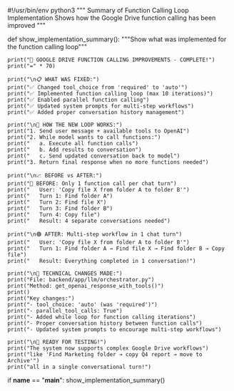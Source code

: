 #!/usr/bin/env python3
"""
Summary of Function Calling Loop Implementation
Shows how the Google Drive function calling has been improved
"""

def show_implementation_summary():
    """Show what was implemented for the function calling loop"""
    
    print("🎯 GOOGLE DRIVE FUNCTION CALLING IMPROVEMENTS - COMPLETE!")
    print("=" * 70)
    
    print("\n📋 WHAT WAS FIXED:")
    print("✅ Changed tool_choice from 'required' to 'auto'")
    print("✅ Implemented function calling loop (max 10 iterations)")
    print("✅ Enabled parallel function calling")
    print("✅ Updated system prompts for multi-step workflows")
    print("✅ Added proper conversation history management")
    
    print("\n🔄 HOW THE NEW LOOP WORKS:")
    print("1. Send user message + available tools to OpenAI")
    print("2. While model wants to call functions:")
    print("   a. Execute all function calls")
    print("   b. Add results to conversation")
    print("   c. Send updated conversation back to model")
    print("3. Return final response when no more functions needed")
    
    print("\n📈 BEFORE vs AFTER:")
    print("🔴 BEFORE: Only 1 function call per chat turn")
    print("   User: 'Copy file X from folder A to folder B'")
    print("   Turn 1: Find folder A")
    print("   Turn 2: Find file X") 
    print("   Turn 3: Find folder B")
    print("   Turn 4: Copy file")
    print("   Result: 4 separate conversations needed")
    
    print("\n🟢 AFTER: Multi-step workflow in 1 chat turn")
    print("   User: 'Copy file X from folder A to folder B'")
    print("   Turn 1: Find folder A → Find file X → Find folder B → Copy file")
    print("   Result: Everything completed in 1 conversation!")
    
    print("\n🔧 TECHNICAL CHANGES MADE:")
    print("File: backend/app/llm/orchestrator.py")
    print("Method: get_openai_response_with_tools()")
    print()
    print("Key changes:")
    print("- tool_choice: 'auto' (was 'required')")
    print("- parallel_tool_calls: True")  
    print("- Added while loop for function calling iterations")
    print("- Proper conversation history between function calls")
    print("- Updated system prompts to encourage multi-step workflows")
    
    print("\n🎉 READY FOR TESTING!")
    print("The system now supports complex Google Drive workflows")
    print("like 'Find Marketing folder → copy Q4 report → move to Archive'")
    print("all in a single conversational turn!")

if __name__ == "__main__":
    show_implementation_summary()
